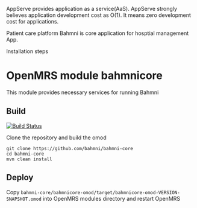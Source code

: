 AppServe provides application as a service(AaS). AppServe strongly believes application development cost as O(1). It means zero development cost for applications. 

Patient care platform
Bahmni is core application for hosptial management App.


Installation steps
# OpenMRS module bahmnicore

This module provides necessary services for running Bahmni

## Build


[![Build Status](https://travis-ci.org/Bahmni/bahmni-core.svg?branch=master)](https://travis-ci.org/Bahmni/bahmni-core)

Clone the repository and build the omod
   
    git clone https://github.com/bahmni/bahmni-core
    cd bahmni-core
    mvn clean install
    
## Deploy

Copy ```bahmni-core/bahmnicore-omod/target/bahmnicore-omod-VERSION-SNAPSHOT.omod``` into OpenMRS modules directory and restart OpenMRS
